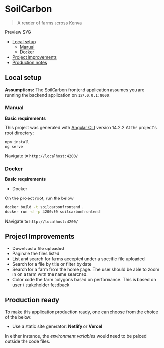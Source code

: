 # SoilCarbon

> A render of farms across Kenya

Preview SVG

- [Local setup](#local-setup)
  - [Manual](#manual)
  - [Docker](#docker)
- [Project Improvements](#project-improvements)
- [Production notes](#production-ready)

## Local setup

**Assumptions:**
The SoilCarbon frontend application assumes you are running the backend
application on `127.0.0.1:8000`.

### Manual

**Basic requirements**

This project was generated with [Angular CLI](https://github.com/angular/angular-cli) version 14.2.2
At the project's root directory:

```bash
npm install
ng serve
```

Navigate to `http://localhost:4200/`

### Docker

**Basic requirements**

- Docker

On the project root, run the below

```bash
docker build -t soilcarbonfrontend .
docker run -d -p 4200:80 soilcarbonfrontend
```

Navigate to `http://localhost:4200/`

## Project Improvements

- Download a file uploaded
- Paginate the files listed
- List and search for farms accepted under a specific file uploaded
- Search for a file by title or filter by date
- Search for a farm from the home page. The user should be able to zoom in on a farm with the name searched.
- Color code the farm polygons based on performance. This is based on user / stakeholder feedback

## Production ready

To make this application production ready, one can choose from the choice of the below:

- Use a static site generator: **Netlify** or **Vercel**

In either instance, the _environment variables_ would need to be palced outside the code
files.
